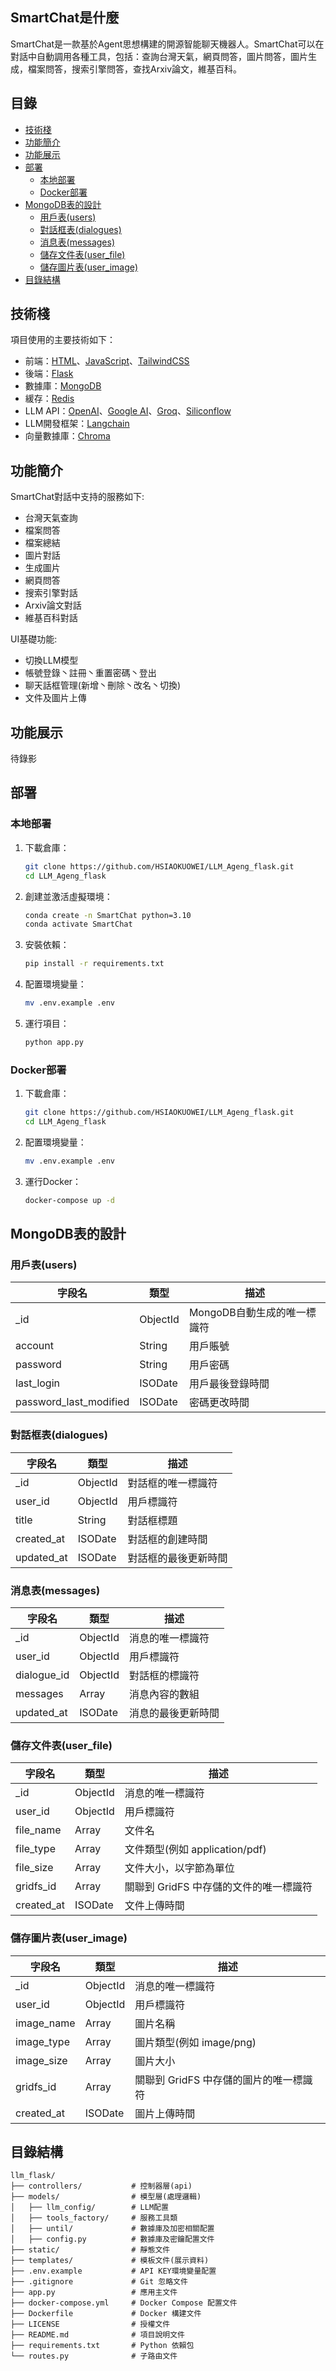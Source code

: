 ## SmartChat是什麼
SmartChat是一款基於Agent思想構建的開源智能聊天機器人。SmartChat可以在對話中自動調用各種工具，包括：查詢台灣天氣，網頁問答，圖片問答，圖片生成，檔案問答，搜索引擎問答，查找Arxiv論文，維基百科。

## 目錄

- [技術棧](#技術棧)
- [功能簡介](#功能簡介)
- [功能展示](#功能展示)
- [部署](#部署)
  - [本地部署](#本地部署)
  - [Docker部署](#Docker部署)
- [MongoDB表的設計](#MongoDB表的設計)
  - [用戶表(users)](#用戶表(users))
  - [對話框表(dialogues)](#對話框表(dialogues))
  - [消息表(messages)](#消息表(messages))
  - [儲存文件表(user_file)](#儲存文件表(user_file))
  - [儲存圖片表(user_image)](#儲存圖片表(user_image))
- [目錄結構](#目錄結構)

## 技術棧

項目使用的主要技術如下：
- 前端：[HTML](https://developer.mozilla.org/zh-CN/docs/Web/HTML)、[JavaScript](https://developer.mozilla.org/zh-CN/docs/Web/JavaScript)、[TailwindCSS](https://tailwindcss.com/)
- 後端：[Flask](https://flask.palletsprojects.com/)
- 數據庫：[MongoDB](https://www.mongodb.com/)
- 緩存：[Redis](https://redis.io/)
- LLM API：[OpenAI](https://openai.com/index/openai-api/)、[Google AI](https://aistudio.google.com/)、[Groq](https://console.groq.com/docs/quickstart)、[Siliconflow](https://siliconflow.cn/)
- LLM開發框架：[Langchain](https://www.langchain.com/)
- 向量數據庫：[Chroma](https://www.trychroma.com/)

## 功能簡介

SmartChat對話中支持的服務如下:
- 台灣天氣查詢
- 檔案問答
- 檔案總結
- 圖片對話
- 生成圖片
- 網頁問答
- 搜索引擎對話
- Arxiv論文對話
- 維基百科對話

UI基礎功能:
- 切換LLM模型
- 帳號登錄丶註冊丶重置密碼丶登出
- 聊天話框管理(新增丶刪除丶改名丶切換)
- 文件及圖片上傳


## 功能展示
 待錄影


## 部署

### 本地部署

1. 下載倉庫：
    ```bash
    git clone https://github.com/HSIAOKUOWEI/LLM_Ageng_flask.git
    cd LLM_Ageng_flask
    ```

2. 創建並激活虛擬環境：
    ```bash
    conda create -n SmartChat python=3.10
    conda activate SmartChat

3. 安裝依賴：
    ```bash
    pip install -r requirements.txt
    ```

4. 配置環境變量：
    ```bash
    mv .env.example .env
    ```

5. 運行項目：
    ```bash
    python app.py
    ```

### Docker部署
1. 下載倉庫：
    ```bash
    git clone https://github.com/HSIAOKUOWEI/LLM_Ageng_flask.git
    cd LLM_Ageng_flask
    ```

2. 配置環境變量：
    ```bash
    mv .env.example .env
    ```

3. 運行Docker：
    ```bash
    docker-compose up -d
    ```

## MongoDB表的設計

### 用戶表(users)

| 字段名      | 類型      | 描述                       |
|-------------|-----------|----------------------------|
| _id         | ObjectId  | MongoDB自動生成的唯一標識符 |
| account     | String    | 用戶賬號                   |
| password    | String    | 用戶密碼                   |
| last_login  | ISODate   | 用戶最後登錄時間           |
| password_last_modified  | ISODate   | 密碼更改時間    |


### 對話框表(dialogues)

| 字段名      | 類型      | 描述                       |
|-------------|-----------|----------------------------|
| _id         | ObjectId  | 對話框的唯一標識符         |
| user_id     | ObjectId  | 用戶標識符                  |
| title       | String    | 對話框標題                  |
| created_at  | ISODate   | 對話框的創建時間           |
| updated_at  | ISODate   | 對話框的最後更新時間       |

### 消息表(messages)

| 字段名      | 類型      | 描述                       |
|-------------|-----------|----------------------------|
| _id         | ObjectId  | 消息的唯一標識符           |
| user_id     | ObjectId  | 用戶標識符                  |
| dialogue_id | ObjectId  | 對話框的標識符              |  
| messages    | Array     | 消息內容的數組             |
| updated_at  | ISODate   | 消息的最後更新時間         |

### 儲存文件表(user_file)
| 字段名      | 類型      | 描述                       |
|-------------|-----------|----------------------------|
| _id         | ObjectId  | 消息的唯一標識符           |
| user_id     | ObjectId  | 用戶標識符                  |
| file_name    | Array     | 文件名                     |
| file_type   | Array     | 文件類型(例如 application/pdf)|
| file_size   | Array     | 文件大小，以字節為單位      |
| gridfs_id    | Array     | 關聯到 GridFS 中存儲的文件的唯一標識符 |
| created_at   | ISODate   | 文件上傳時間             |

### 儲存圖片表(user_image)
| 字段名      | 類型      | 描述                       |
|-------------|-----------|----------------------------|
| _id         | ObjectId  | 消息的唯一標識符            |
| user_id     | ObjectId  | 用戶標識符                  |
| image_name    | Array     | 圖片名稱                  |
| image_type   | Array     | 圖片類型(例如 image/png)   |
| image_size   | Array     | 圖片大小                   |
| gridfs_id    | Array     | 關聯到 GridFS 中存儲的圖片的唯一標識符 |
| created_at   | ISODate   | 圖片上傳時間             |

## 目錄結構
```plaintext
llm_flask/
├── controllers/           # 控制器層(api)
├── models/                # 模型層(處理邏輯)
│   ├── llm_config/        # LLM配置
│   ├── tools_factory/     # 服務工具類
│   ├── until/             # 數據庫及加密相關配置
│   ├── config.py          # 數據庫及密鑰配置文件
├── static/                # 靜態文件
├── templates/             # 模板文件(展示資料)
├── .env.example           # API KEY環境變量配置
├── .gitignore             # Git 忽略文件
├── app.py                 # 應用主文件
├── docker-compose.yml     # Docker Compose 配置文件
├── Dockerfile             # Docker 構建文件
├── LICENSE                # 授權文件
├── README.md              # 項目說明文件
├── requirements.txt       # Python 依賴包
└── routes.py              # 子路由文件